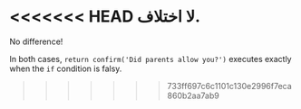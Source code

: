 <<<<<<< HEAD
لا اختلاف.
=======
No difference!

In both cases, `return confirm('Did parents allow you?')` executes exactly when the `if` condition is falsy.
>>>>>>> 733ff697c6c1101c130e2996f7eca860b2aa7ab9
